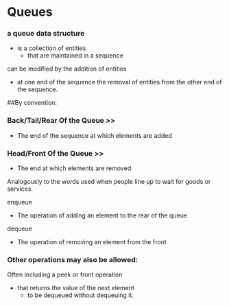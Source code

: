 # Queues

### a queue data structure
- is a collection of entities
    - that are maintained in a sequence

 can be modified by the addition of entities 
 - at one end of the sequence the removal of entities from the other end of the sequence. 
  
  ##By convention: 
   
     
### Back/Tail/Rear Of the Queue >>

- The end of the sequence at which elements are added
  
### Head/Front Of the Queue >>
- The end at which elements are removed


Analogously to the words used when people line up to wait for goods or services.

enqueue 
- The operation of adding an element to the rear of the queue 

dequeue
- The operation of removing an element from the front 
 
 ### Other operations may also be allowed:
 
 Often including a peek or front operation 
- that returns the value of the next element 
    - to be dequeued without dequeuing it. 
